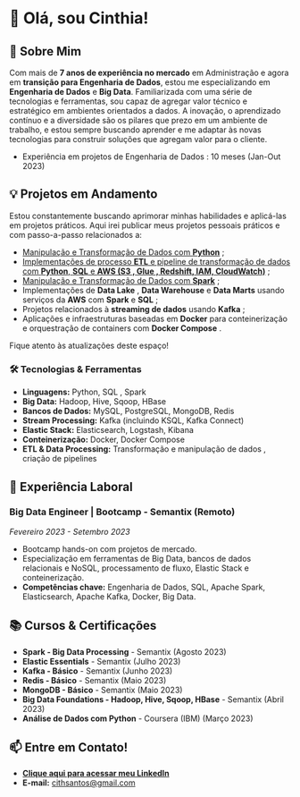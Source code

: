 # 👋 Olá, sou Cinthia!

## 🚀 Sobre Mim
Com mais de **7 anos de experiência no mercado** em Administração e agora em **transição para Engenharia de Dados**, estou me especializando em **Engenharia de Dados** e **Big Data**. Familiarizada com uma série de tecnologias e ferramentas, sou capaz de agregar valor técnico e estratégico em ambientes orientados a dados. A inovação, o aprendizado contínuo e a diversidade são os pilares que prezo em um ambiente de trabalho, e estou sempre buscando aprender e me adaptar às novas tecnologias para construir soluções que agregam valor para o cliente.
- Experiência em projetos de Engenharia de Dados : 10 meses (Jan-Out 2023)

## 💡 Projetos em Andamento
Estou constantemente buscando aprimorar minhas habilidades e aplicá-las em projetos práticos. 
Aqui irei publicar meus projetos pessoais práticos e com passo-a-passo relacionados a:

- [Manipulação e Transformação de Dados com **Python**](https://github.com/cinthialet/python-manipulacao-dados) ;
- [Implementações de processo **ETL** e pipeline de transformação de dados com **Python**, **SQL** e **AWS (S3 , Glue , Redshift, IAM, CloudWatch)**](https://github.com/cinthialet/etl-aws-pipeline) ;
- [Manipulação e Transformação de Dados com **Spark**](https://github.com/cinthialet/spark-manipulacao-dados) ;
- Implementações de **Data Lake** , **Data Warehouse** e **Data Marts** usando serviços da **AWS** com **Spark** e **SQL** ;
- Projetos relacionados à **streaming de dados** usando **Kafka** ;
- Aplicações e infraestruturas baseadas em **Docker** para conteinerização e orquestração de containers com **Docker Compose** .
  
Fique atento às atualizações deste espaço!

### 🛠️ Tecnologias & Ferramentas
- **Linguagens:** Python, SQL , Spark
- **Big Data:** Hadoop, Hive, Sqoop, HBase
- **Bancos de Dados:** MySQL, PostgreSQL, MongoDB, Redis
- **Stream Processing:** Kafka (incluindo KSQL, Kafka Connect)
- **Elastic Stack:** Elasticsearch, Logstash, Kibana
- **Conteinerização:** Docker, Docker Compose
- **ETL & Data Processing:** Transformação e manipulação de dados , criação de pipelines

## 🏢 Experiência Laboral
### Big Data Engineer | Bootcamp - Semantix (Remoto)
_Fevereiro 2023 - Setembro 2023_
- Bootcamp hands-on com projetos de mercado.
- Especialização em ferramentas de Big Data, bancos de dados relacionais e NoSQL, processamento de fluxo, Elastic Stack e conteinerização.
- **Competências chave:** Engenharia de Dados, SQL, Apache Spark, Elasticsearch, Apache Kafka, Docker, Big Data.

## 📚 Cursos & Certificações
- **Spark - Big Data Processing** - Semantix (Agosto 2023)
- **Elastic Essentials** - Semantix (Julho 2023)
- **Kafka - Básico** - Semantix (Junho 2023)
- **Redis - Básico** - Semantix (Maio 2023)
- **MongoDB - Básico** - Semantix (Maio 2023)
- **Big Data Foundations - Hadoop, Hive, Sqoop, HBase** - Semantix (Abril 2023)
- **Análise de Dados com Python** - Coursera (IBM) (Março 2023)

## 📫 Entre em Contato!
- [**Clique aqui para acessar meu LinkedIn**](https://www.linkedin.com/in/cinthialpsantos/)
- **E-mail:** cithsantos@gmail.com

